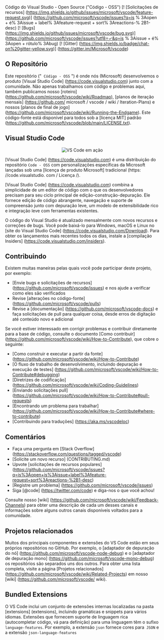 Código do Visual Studio - Open Source ("Código - OSS")
[! [Solicitações de recursos] (https://img.shields.io/github/issues/microsoft/vscode/feature-request.svg)] (https://github.com/microsoft/vscode/issues?q=is % 3Aopen + é% 3Aissue + label% 3Afeature-request + sort% 3Areactions-% 2B1-desc)
[! [Bugs] (https://img.shields.io/github/issues/microsoft/vscode/bug.svg)] (https://github.com/microsoft/vscode/issues?utf8=✓&q=is % 3Aissue + é% 3Aopen + rótulo% 3Abug)
[! [Gitter] (https://img.shields.io/badge/chat-on%20gitter-yellow.svg)] (https://gitter.im/Microsoft/vscode)

## O Repositório

Este repositório ("` Código - OSS` ") é onde nós (Microsoft) desenvolvemos o produto [Visual Studio Code] (https://code.visualstudio.com) junto com a comunidade. Não apenas trabalhamos com código e problemas aqui, também publicamos nosso [roteiro] (https://github.com/microsoft/vscode/wiki/Roadmap), [planos de iteração mensais] (https://github.com/ microsoft / vscode / wiki / Iteration-Plans) e nossos [planos de final de jogo] (https://github.com/microsoft/vscode/wiki/Running-the-Endgame). Este código-fonte está disponível para todos sob a [licença MIT] padrão (https://github.com/microsoft/vscode/blob/main/LICENSE.txt).

## Visual Studio Code

<p align = "center">
  <img alt = "VS Code em ação" src = "https://user-images.githubusercontent.com/35271042/118224532-3842c400-b438-11eb-923d-a5f66fa6785a.png">
</p>

[Visual Studio Code] (https://code.visualstudio.com) é uma distribuição do repositório `Code - OSS` com personalizações específicas da Microsoft lançadas sob uma [licença de produto Microsoft] tradicional (https: //code.visualstudio. com / Licença /).

[Visual Studio Code] (https://code.visualstudio.com) combina a simplicidade de um editor de código com o que os desenvolvedores precisam para seu ciclo principal de edição-construção-depuração. Ele fornece edição de código abrangente, navegação e suporte de compreensão junto com depuração leve, um modelo de extensibilidade rico e integração leve com ferramentas existentes.

O código do Visual Studio é atualizado mensalmente com novos recursos e correções de bugs. Você pode baixá-lo para Windows, macOS e Linux no [site do Visual Studio Code] (https://code.visualstudio.com/Download). Para obter os lançamentos mais recentes todos os dias, instale a [compilação Insiders] (https://code.visualstudio.com/insiders).

## Contribuindo

Existem muitas maneiras pelas quais você pode participar deste projeto, por exemplo:

* [Envie bugs e solicitações de recursos] (https://github.com/microsoft/vscode/issues) e nos ajude a verificar como eles são verificados
* Revise [alterações no código-fonte] (https://github.com/microsoft/vscode/pulls)
* Revise a [documentação] (https://github.com/microsoft/vscode-docs) e faça solicitações de pull para qualquer coisa, desde erros de digitação até conteúdo novo e adicional

Se você estiver interessado em corrigir problemas e contribuir diretamente para a base de código,
consulte o documento [Como contribuir] (https://github.com/microsoft/vscode/wiki/How-to-Contribute), que cobre o seguinte:

* [Como construir e executar a partir da fonte] (https://github.com/microsoft/vscode/wiki/How-to-Contribute)
* [O fluxo de trabalho de desenvolvimento, incluindo depuração e execução de testes] (https://github.com/microsoft/vscode/wiki/How-to-Contribute#debugging)
* [Diretrizes de codificação] (https://github.com/microsoft/vscode/wiki/Coding-Guidelines)
* [Enviando solicitações pull] (https://github.com/microsoft/vscode/wiki/How-to-Contribute#pull-requests)
* [Encontrando um problema para trabalhar] (https://github.com/microsoft/vscode/wiki/How-to-Contribute#where-to-contribute)
* [Contribuindo para traduções] (https://aka.ms/vscodeloc)

## Comentários

* Faça uma pergunta em [Stack Overflow] (https://stackoverflow.com/questions/tagged/vscode)
* [Solicite um novo recurso] (CONTRIBUTING.md)
* Upvote [solicitações de recursos populares] (https://github.com/microsoft/vscode/issues?q=is%3Aopen+is%3Aissue+label%3Afeature-request+sort%3Areactions-%2B1-desc)
* [Registre um problema] (https://github.com/microsoft/vscode/issues)
* Siga [@code] (https://twitter.com/code) e diga-nos o que você achou!

Consulte nosso [wiki] (https://github.com/microsoft/vscode/wiki/Feedback-Channels) para obter uma descrição de cada um desses canais e informações sobre alguns outros canais disponíveis voltados para a comunidade.

## Projetos relacionados

Muitos dos principais componentes e extensões do VS Code estão em seus próprios repositórios no GitHub. Por exemplo, o [adaptador de depuração do nó] (https://github.com/microsoft/vscode-node-debug) e o [adaptador de depuração mono] (https://github.com/microsoft/vscode-mono-debug) os repositórios são separados uns dos outros. Para obter uma lista completa, visite a página [Projetos relacionados] (https://github.com/microsoft/vscode/wiki/Related-Projects) em nosso [wiki] (https://github.com/microsoft/vscode/ wiki).

## Bundled Extensions

O VS Code inclui um conjunto de extensões internas localizadas na pasta [extensions] (extensions), incluindo gramáticas e snippets para vários idiomas. Extensões que fornecem suporte de linguagem rica (autocompletar código, vá para definição) para uma linguagem têm o sufixo `language-features`. Por exemplo, a extensão `json` fornece cores para` JSON` e a extensão `json-language-features`